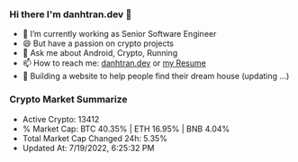 ### Hi there I'm danhtran.dev 👋

- 🔭 I’m currently working as Senior Software Engineer
- 😄 But have a passion on crypto projects
- 💬 Ask me about Android, Crypto, Running 
- 📫 How to reach me: <a href="https://danhtran.dev" target="_blank">danhtran.dev</a> or <a href="Developer-Resume.pdf" target="_blank">my Resume</a>
- 🌱 Building a website to help people find their dream house (updating ...)

### Crypto Market Summarize
- Active Crypto: 13412
- % Market Cap: BTC 40.35% | ETH 16.95% | BNB 4.04%
- Total Market Cap Changed 24h: 5.35%
- Updated At: 7/19/2022, 6:25:32 PM
